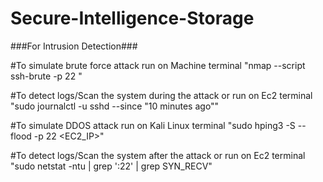 # Secure-Intelligence-Storage

###For Intrusion Detection###

#To simulate brute force attack run on Machine terminal "nmap --script ssh-brute -p 22 <Ec2 IP>"

#To detect logs/Scan the system during the attack or run on Ec2 terminal "sudo journalctl -u sshd --since "10 minutes ago""


#To simulate DDOS attack run on Kali Linux terminal "sudo hping3 -S --flood -p 22 <EC2_IP>"

#To detect logs/Scan the system after the attack or run on Ec2 terminal "sudo netstat -ntu | grep ':22' | grep SYN_RECV"
